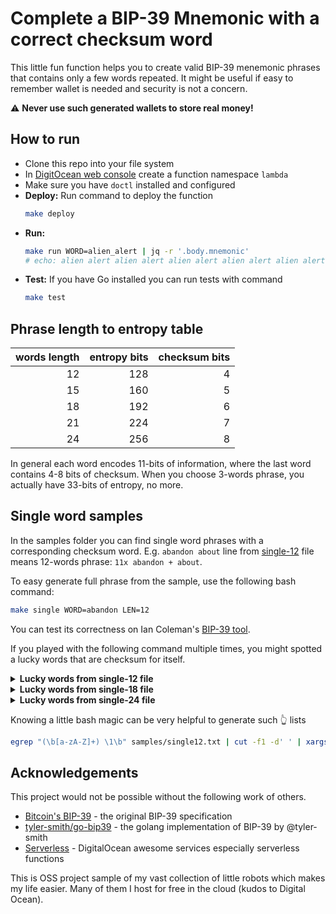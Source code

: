 # Complete a BIP-39 Mnemonic with a correct checksum word

This little fun function helps you to create valid BIP-39 menemonic phrases that contains only a few words repeated. It might be useful if easy to remember wallet is needed and security is not a concern.

:warning: **Never use such generated wallets to store real money!**

## How to run

- Clone this repo into your file system
- In [DigitOcean web console](https://cloud.digitalocean.com/functions) create a function namespace `lambda`
- Make sure you have `doctl` installed and configured
- **Deploy:** Run command to deploy the function
    ```bash
    make deploy
    ```
- **Run:**
    ```bash
    make run WORD=alien_alert | jq -r '.body.mnemonic'
    # echo: alien alert alien alert alien alert alien alert alien alert alien alley
    ```
- **Test:** If you have Go installed you can run tests with command
    ```bash
    make test
    ```

## Phrase length to entropy table

| words length | entropy bits | checksum bits |
|-------------:|-------------:|--------------:|
|           12 |          128 |             4 |
|           15 |          160 |             5 |
|           18 |          192 |             6 |
|           21 |          224 |             7 |
|           24 |          256 |             8 |

In general each word encodes 11-bits of information, where the last word contains 4-8 bits of checksum.
When you choose 3-words phrase, you actually have 33-bits of entropy, no more.

## Single word samples

In the samples folder you can find single word phrases with a corresponding checksum word.
E.g. `abandon about` line from [single-12](samples/single12.txt) file means 12-words phrase: `11x abandon + about`.

To easy generate full phrase from the sample, use the following bash command:

```bash
make single WORD=abandon LEN=12
```
You can test its correctness on Ian Coleman's [BIP-39 tool](https://iancoleman.io/bip39/).

If you played with the following command multiple times, you might spotted a lucky words that are checksum for itself.

<details>
  <summary><b>Lucky words from single-12 file</b></summary>

<pre>
action agent aim all ankle announce audit awesome \
beef believe blue border brand breeze bus business \
cannon canyon carry cave century cereal chronic coast convince cute \
dawn dilemma divorce dry \
elevator else embrace enroll escape evolve exclude excuse exercise expire \
fetch fever forward fury \
garment gauge gym \
half harsh hole hybrid \
illegal include index into invest involve \
jeans \
kick kite \
later layer legend life lyrics \
margin melody mom more morning \
nation neck neglect never noble novel \
obvious ocean oil orphan oxygen \
pause peasant permit piano proof pumpkin \
question \
real report rough rude \
salad scale screen sea seat sell seminar seven sheriff siege silver soldier spell split spray stadium sugar sunny sure \
tobacco tongue track tree trouble twelve twice type \
uniform useless \
valid very vibrant virtual vocal \
warrior word world \
yellow
</pre>
</details>

<details>
  <summary><b>Lucky words from single-18 file</b></summary>

<pre>
ahead desert dove dumb egg episode express fiction glad glass gorilla \
kiss leader misery mobile mother quiz rally response school sense spend stock \
upper usage wonder
</pre>
</details>

<details>
  <summary><b>Lucky words from single-24 file</b></summary>

<pre>
bacon flag gas great slice solution summer they trade trap zebra
</pre>
</details>


Knowing a little bash magic can be very helpful to generate such 👆 lists
```bash
egrep "(\b[a-zA-Z]+) \1\b" samples/single12.txt | cut -f1 -d' ' | xargs
```


## Acknowledgements

This project would not be possible without the following work of others.

- [Bitcoin's BIP-39]() - the original BIP-39 specification
- [tyler-smith/go-bip39](https://github.com/tyler-smith/go-bip39/blob/master/bip39_test.go) - the golang implementation of BIP-39 by @tyler-smith
- [Serverless](https://www.digitalocean.com/products/functions) - DigitalOcean awesome services especially serverless functions 

This is OSS project sample of my vast collection of little robots which makes my life easier. Many of them I host for free in the cloud (kudos to Digital Ocean).